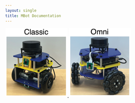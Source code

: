 ```yaml
---
layout: single
title: MBot Documentation
---
```




<a class="image-link" href="/docs/classic/">
  <img src="/assets/images/mbotclassicHeadShot.png" alt="" style="max-width:200px;"/>
</a>   <a class="image-link" href="/docs/omni/"><img src="/assets/images/mbotomniHeadShot.png" alt="" style="max-width:200px;"/></a>